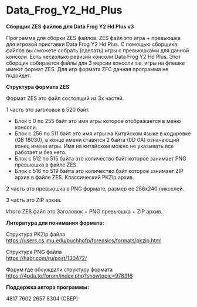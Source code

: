 # Data_Frog_Y2_Hd_Plus

**Сборщик ZES файлов для Data Frog Y2 Hd Plus v3**

Программа для сборки ZES файлов.
ZES файл это игра + превьюшка для игровой приставки Data Frog Y2 Hd Plus.
С помощью сборщика файлов вы сможете собрать (сделать) игры с превьюшками для данной консоли.
Есть несколько ревизий консоли Data Frog Y2 Hd Plus. 
Этот сборщик собирается файлы для 3 версии консоли т.е. игры на флешке имеют формат ZES. 
Для игр формата ZFC данная программа не подойдет.

**Структура формата ZES**

Формат ZES это файл состоящий из 3х частей.

1 часть это заголовок в 520 байт. <br>
- Блок с 0 по 255 байт это имя игры которое отображается в меню консоли. <br>
- Блок с 256 по 511 байт это имя игры на Китайском языке в кодировке (GB 18030), в конце имени ставятся 2 байта (0D 0A) означающий конец имени игры. Имя на китайском можно не указывать все работает и без него.
- Блок с 512 по 515 байта это количество байт которое занимает PNG превьюшка в файле ZES.<br>
- Блок с 516 по 519 байта  это количество байт которое занимает ZIP архив в файле ZES. Классический PKZip архив.<br>

2 часть это превьюшка в PNG формате, размер ее 256х240 пикселей.

3 часть это ZIP архив.

Итого ZES файл это Заголовок + PNG превьюшка + ZIP архив.



**Литература для понимания формата:**

Структура PKZip файла <br>
https://users.cs.jmu.edu/buchhofp/forensics/formats/pkzip.html

Структура PNG файла <br>
https://habr.com/ru/post/130472/

Форум где обсуждали структуру формата <br>
https://4pda.to/forum/index.php?showtopic=978316

**Поддержка автора программы:**

4817 7602 2657 8304 (СБЕР)
